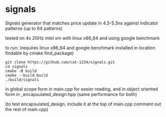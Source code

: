 # signals

Signals generator that matches price update in 4.3-5.3ns against indicator patterns (up to 64 patterns)

tested on 4x 2GHz intel vm with linux x86_64 and using google benchmark

to run:
(requires linux x86_64 and google benchmark installed in location findable by cmake find_package)
```
git clone https://github.com/cat-1234/signals.git
cd signals
cmake -B build
cmake --build build
./build/signals
```


in global scope form in main.cpp for easier reading, and in object oriented form in _encapsulated_design.hpp (same performance for both)

(to test encapsulated_design, include it at the top of main.cpp comment out the rest of main.cpp)
